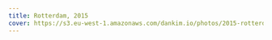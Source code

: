 ```yaml
---
title: Rotterdam, 2015
cover: https://s3.eu-west-1.amazonaws.com/dankim.io/photos/2015-rotterdam/cover.jpg
---
```


<img src="https://s3.eu-west-1.amazonaws.com/dankim.io/photos/2015-rotterdam/0001.jpg" alt="" class="lazyload">
<img src="https://s3.eu-west-1.amazonaws.com/dankim.io/photos/2015-rotterdam/0002.jpg" alt="" class="lazyload">
<img src="https://s3.eu-west-1.amazonaws.com/dankim.io/photos/2015-rotterdam/0003.jpg" alt="" class="lazyload">
<img src="https://s3.eu-west-1.amazonaws.com/dankim.io/photos/2015-rotterdam/0004.jpg" alt="" class="lazyload">
<img src="https://s3.eu-west-1.amazonaws.com/dankim.io/photos/2015-rotterdam/0005.jpg" alt="" class="lazyload">
<img src="https://s3.eu-west-1.amazonaws.com/dankim.io/photos/2015-rotterdam/0006.jpg" alt="" class="lazyload">
<img src="https://s3.eu-west-1.amazonaws.com/dankim.io/photos/2015-rotterdam/0007.jpg" alt="" class="lazyload">
<img src="https://s3.eu-west-1.amazonaws.com/dankim.io/photos/2015-rotterdam/0008.jpg" alt="" class="lazyload">
<img src="https://s3.eu-west-1.amazonaws.com/dankim.io/photos/2015-rotterdam/0009.jpg" alt="" class="lazyload">
<img src="https://s3.eu-west-1.amazonaws.com/dankim.io/photos/2015-rotterdam/0010.jpg" alt="" class="lazyload">
<img src="https://s3.eu-west-1.amazonaws.com/dankim.io/photos/2015-rotterdam/0011.jpg" alt="" class="lazyload">
<img src="https://s3.eu-west-1.amazonaws.com/dankim.io/photos/2015-rotterdam/0012.jpg" alt="" class="lazyload">
<img src="https://s3.eu-west-1.amazonaws.com/dankim.io/photos/2015-rotterdam/0013.jpg" alt="" class="lazyload">
<img src="https://s3.eu-west-1.amazonaws.com/dankim.io/photos/2015-rotterdam/0014.jpg" alt="" class="lazyload">
<img src="https://s3.eu-west-1.amazonaws.com/dankim.io/photos/2015-rotterdam/0015.jpg" alt="" class="lazyload">
<img src="https://s3.eu-west-1.amazonaws.com/dankim.io/photos/2015-rotterdam/0016.jpg" alt="" class="lazyload">
<img src="https://s3.eu-west-1.amazonaws.com/dankim.io/photos/2015-rotterdam/0017.jpg" alt="" class="lazyload">
<img src="https://s3.eu-west-1.amazonaws.com/dankim.io/photos/2015-rotterdam/0018.jpg" alt="" class="lazyload">
<img src="https://s3.eu-west-1.amazonaws.com/dankim.io/photos/2015-rotterdam/0019.jpg" alt="" class="lazyload">
<img src="https://s3.eu-west-1.amazonaws.com/dankim.io/photos/2015-rotterdam/0020.jpg" alt="" class="lazyload">
<img src="https://s3.eu-west-1.amazonaws.com/dankim.io/photos/2015-rotterdam/0021.jpg" alt="" class="lazyload">
<img src="https://s3.eu-west-1.amazonaws.com/dankim.io/photos/2015-rotterdam/0022.jpg" alt="" class="lazyload">
